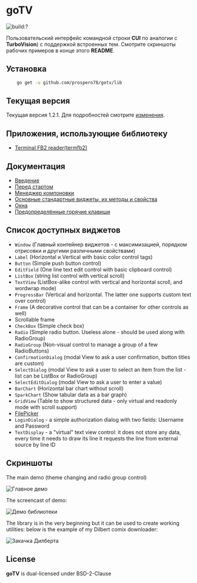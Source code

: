 # goTV

![build:?](https://travis-ci.org/prospero78/goTV.svg)

Пользовательский интерфейс командной строки **CUI** по аналогии с **TurboVision**) с поддержкой встроенных тем. Смотрите скриншоты рабочих примеров в конце этого **README**.

## Установка

```bash
    go get -u github.com/prospero78/gotv/lib
```

## Текущая версия

Текущая версия 1.2.1. Для подробностей смотрите [изменения](./changelog.md).

## Приложения, использующие библиотеку

- [Terminal FB2 reader(termfb2)](https://github.com/VladimirMarkelov/termfb2)

## Документация

- [Введение](./docs/intro.md)
- [Перед стартом](./docs/hello.md)
- [Менеджер компоновки](./docs/layout.md)
- [Основные стандартные виджеты, их методы и свойства](./docs/widget.md)
- [Окна](./docs/window.md)
- [Предопределённые горячие клавиши](./docs/hotkeys.md)

## Список доступных виджетов

- `Window` (Главный контейнер виджетов - с максимизацией, порядком отрисовки и другими различными свойствами)
- `Label` (Horizontal и Vertical with basic color control tags)
- `Button` (Simple push button control)
- `EditField` (One line text edit control with basic clipboard control)
- `ListBox` (string list control with vertical scroll)
- `TextView` (ListBox-alike control with vertical and horizontal scroll, and wordwrap mode)
- `ProgressBar` (Vertical and horizontal. The latter one supports custom text over control)
- `Frame` (A decorative control that can be a container for other controls as well)
- Scrollable frame
- `CheckBox` (Simple check box)
- `Radio` (Simple radio button. Useless alone - should be used along with RadioGroup)
- `RadioGroup` (Non-visual control to manage a group of a few RadioButtons)
- `ConfirmationDialog` (modal View to ask a user confirmation, button titles are custom)
- `SelectDialog` (modal View to ask a user to select an item from the list - list can be ListBox or RadioGroup)
- `SelectEditDialog` (modal View to ask a user to enter a value)
- `BarChart` (Horizontal bar chart without scroll)
- `SparkChart` (Show tabular data as a bar graph)
- `GridView` (Table to show structured data - only virtual and readonly mode with scroll support)
- [FilePicker](./docs/fselect.md)
- `LoginDialog` - a simple authorization dialog with two fields: Username and Password
- `TextDisplay` - a "virtual" text view control: it does not store any data, every time it needs to draw its line it requests the line from external source by line ID

## Скриншоты

The main demo (theme changing and radio group control)

![Главное демо](./demos/clui_demo_main.gif)

The screencast of demo:

![Демо библиотеки](./demos/demo.gif)

The library is in the very beginning but it can be used to create working utilities: below is the example of my Dilbert comix downloader:

![Закачка Дилберта](./demos/dilbert_demo.gif)

## License

**goTV** is dual-licensed under BSD-2-Clause

